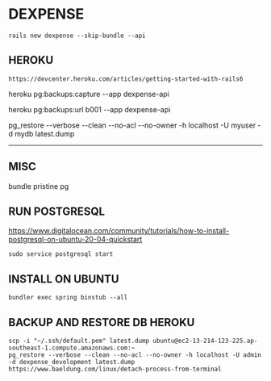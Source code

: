 # DEXPENSE

```
rails new dexpense --skip-bundle --api
```

## HEROKU

`https://devcenter.heroku.com/articles/getting-started-with-rails6`

heroku pg:backups:capture --app dexpense-api

heroku pg:backups:url b001 --app dexpense-api

pg_restore --verbose --clean --no-acl --no-owner -h localhost -U myuser -d mydb latest.dump

---

## MISC

bundle pristine pg

## RUN POSTGRESQL

https://www.digitalocean.com/community/tutorials/how-to-install-postgresql-on-ubuntu-20-04-quickstart
```
sudo service postgresql start
```


## INSTALL ON UBUNTU

```
bundler exec spring binstub --all
```

## BACKUP AND RESTORE DB HEROKU

```
scp -i "~/.ssh/default.pem" latest.dump ubuntu@ec2-13-214-123-225.ap-southeast-1.compute.amazonaws.com:~
pg_restore --verbose --clean --no-acl --no-owner -h localhost -U admin -d dexpense_development latest.dump
https://www.baeldung.com/linux/detach-process-from-terminal
```
